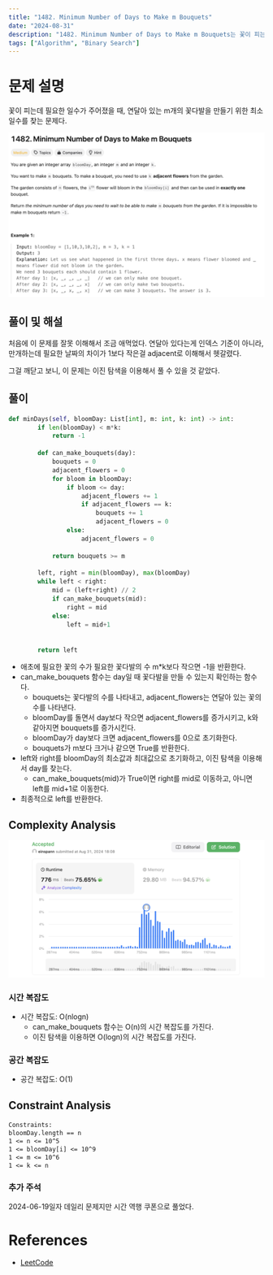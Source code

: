 ```yaml
---
title: "1482. Minimum Number of Days to Make m Bouquets"
date: "2024-08-31"
description: "1482. Minimum Number of Days to Make m Bouquets는 꽃이 피는데 필요한 일수가 주어졌을 때, 연달아 있는 m개의 꽃다발을 만들기 위한 최소 일수를 찾는 문제다."
tags: ["Algorithm", "Binary Search"]
---
```


# 문제 설명
꽃이 피는데 필요한 일수가 주어졌을 때, 연달아 있는 m개의 꽃다발을 만들기 위한 최소 일수를 찾는 문제다.

![1482](../../../images/LEET/1482/1482.png)


## 풀이 및 해설
처음에 이 문제를 잘못 이해해서 조금 애먹었다. 연달아 있다는게 인덱스 기준이 아니라, 만개하는데 필요한 날짜의 차이가 1보다 작은걸 adjacent로 이해해서 헷갈렸다.

그걸 깨닫고 보니, 이 문제는 이진 탐색을 이용해서 풀 수 있을 것 같았다.

## 풀이
```python
def minDays(self, bloomDay: List[int], m: int, k: int) -> int:
        if len(bloomDay) < m*k:
            return -1
        
        def can_make_bouquets(day):
            bouquets = 0
            adjacent_flowers = 0
            for bloom in bloomDay:
                if bloom <= day:
                    adjacent_flowers += 1
                    if adjacent_flowers == k:
                        bouquets += 1
                        adjacent_flowers = 0
                else:
                    adjacent_flowers = 0
            
            return bouquets >= m
        
        left, right = min(bloomDay), max(bloomDay)
        while left < right:
            mid = (left+right) // 2
            if can_make_bouquets(mid):
                right = mid
            else:
                left = mid+1
            
        
        return left
```
- 애초에 필요한 꽃의 수가 필요한 꽃다발의 수 m*k보다 작으면 -1을 반환한다.
- can_make_bouquets 함수는 day일 때 꽃다발을 만들 수 있는지 확인하는 함수다.
    - bouquets는 꽃다발의 수를 나타내고, adjacent_flowers는 연달아 있는 꽃의 수를 나타낸다.
    - bloomDay를 돌면서 day보다 작으면 adjacent_flowers를 증가시키고, k와 같아지면 bouquets를 증가시킨다.
    - bloomDay가 day보다 크면 adjacent_flowers를 0으로 초기화한다.
    - bouquets가 m보다 크거나 같으면 True를 반환한다.
- left와 right를 bloomDay의 최소값과 최대값으로 초기화하고, 이진 탐색을 이용해서 day를 찾는다.
    - can_make_bouquets(mid)가 True이면 right를 mid로 이동하고, 아니면 left를 mid+1로 이동한다.
- 최종적으로 left를 반환한다.

## Complexity Analysis
![tc](../../../images/LEET/1482/tc.png)

### 시간 복잡도
- 시간 복잡도: O(nlogn)
    - can_make_bouquets 함수는 O(n)의 시간 복잡도를 가진다.
    - 이진 탐색을 이용하면 O(logn)의 시간 복잡도를 가진다.

### 공간 복잡도
- 공간 복잡도: O(1)

## Constraint Analysis
```
Constraints:
bloomDay.length == n
1 <= n <= 10^5
1 <= bloomDay[i] <= 10^9
1 <= m <= 10^6
1 <= k <= n
```

### 추가 주석
2024-06-19일자 데일리 문제지만 시간 역행 쿠폰으로 풀었다.

# References
- [LeetCode](https://leetcode.com/problems/minimum-number-of-days-to-make-m-bouquets/)